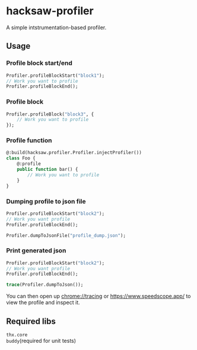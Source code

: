 # hacksaw-profiler
A simple intstrumentation-based profiler.

## Usage
### Profile block start/end
```hx
Profiler.profileBlockStart("block1");
// Work you want to profile
Profiler.profileBlockEnd();
```
### Profile block
```hx
Profiler.profileBlock("block3", {
    // Work you want to profile
});
```
### Profile function
```hx
@:build(hacksaw.profiler.Profiler.injectProfiler())
class Foo {
    @:profile
    public function bar() {
        // Work you want to profile
    }
}
```
### Dumping profile to json file
```hx
Profiler.profileBlockStart("block2");
// Work you want profile
Profiler.profileBlockEnd();

Profiler.dumpToJsonFile("profile_dump.json");
```
### Print generated json
```hx
Profiler.profileBlockStart("block2");
// Work you want profile
Profiler.profileBlockEnd();

trace(Profiler.dumpToJson());
```
You can then open up [chrome://tracing](chrome://tracing) or https://www.speedscope.app/ to view the profile and inspect it.

## Required libs
`thx.core`\
`buddy`(required for unit tests)
